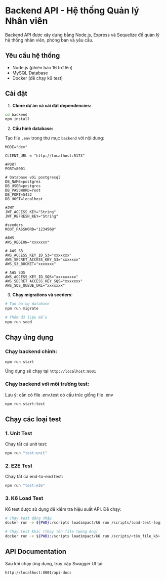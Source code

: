 # Backend API - Hệ thống Quản lý Nhân viên

Backend API được xây dựng bằng Node.js, Express và Sequelize để quản lý hệ thống nhân viên, phòng ban và yêu cầu.

## Yêu cầu hệ thống

- Node.js (phiên bản 16 trở lên)
- MySQL Database
- Docker (để chạy k6 test)

## Cài đặt

1. **Clone dự án và cài đặt dependencies:**

```bash
cd backend
npm install
```

2. **Cấu hình database:**

Tạo file `.env` trong thư mục `backend` với nội dung:

```env
MODE="dev"

CLIENT_URL = "http://localhost:5173"

#PORT
PORT=8001

# Database với postgresql
DB_NAME=postgres
DB_USER=postgres
DB_PASSWORD=root
DB_PORT=5432
DB_HOST=localhost

#JWT
JWT_ACCESS_KEY="String"
JWT_REFRESH_KEY="String"

#seeders
ROOT_PASSWORD="123456@"

#AWS
AWS_REGION="xxxxxxx"

# AWS S3
AWS_ACCESS_KEY_ID_S3="xxxxxxx"
AWS_SECRET_ACCESS_KEY_S3="xxxxxxx"
AWS_S3_BUCKET="xxxxxxx"

# AWS SQS
AWS_ACCESS_KEY_ID_SQS="xxxxxxxxx"
AWS_SECRET_ACCESS_KEY_SQS="xxxxxxx"
AWS_SQS_QUEUE_URL="xxxxxxx"
```

3. **Chạy migrations và seeders:**

```bash
# Tạo bảng database
npm run migrate

# Thêm dữ liệu mẫu
npm run seed
```

## Chạy ứng dụng

### Chạy backend chính:

```bash
npm run start
```

Ứng dụng sẽ chạy tại `http://localhost:8001`

### Chạy backend với môi trường test:

Lưu ý: cần có file .env.test có cấu trúc giống file .env

```bash
npm run start:test
```

## Chạy các loại test

### 1. Unit Test

Chạy tất cả unit test:

```bash
npm run "test:unit"
```

### 2. E2E Test

Chạy tất cả end-to-end test:

```bash
npm run "test:e2e"
```

### 3. K6 Load Test

K6 test được sử dụng để kiểm tra hiệu suất API. Để chạy:

```bash
# Chạy test đăng nhập
docker run -v ${PWD}:/scripts loadimpact/k6 run /scripts/load-test-login.js

# Chạy test khác (thay tên file tương ứng)
docker run -v ${PWD}:/scripts loadimpact/k6 run /scripts/<tên_file_k6>
```

## API Documentation

Sau khi chạy ứng dụng, truy cập Swagger UI tại:

```
http://localhost:8001/api-docs
```
